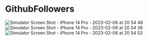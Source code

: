 # GithubFollowers
![Simulator Screen Shot - iPhone 14 Pro - 2023-02-06 at 20 54 48](https://user-images.githubusercontent.com/108134826/217020284-80a0ec19-2786-4ee6-8999-2ad1bb957a52.png)
![Simulator Screen Shot - iPhone 14 Pro - 2023-02-06 at 20 54 36](https://user-images.githubusercontent.com/108134826/217020308-85f9cd3d-cb9e-48db-8cbc-b04afda5b343.png)
![Simulator Screen Shot - iPhone 14 Pro - 2023-02-06 at 20 54 53](https://user-images.githubusercontent.com/108134826/217020328-4d92e289-cd1a-43a1-a974-b02b3632c8b2.png)
